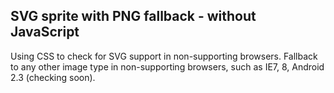 SVG sprite with PNG fallback - without JavaScript
--------------------------------------
Using CSS to check for SVG support in non-supporting browsers. 
Fallback to any other image type in non-supporting browsers, such as IE7, 8, Android 2.3 (checking soon).